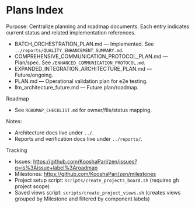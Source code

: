 # Plans Index

Purpose: Centralize planning and roadmap documents. Each entry indicates current status and related implementation references.

- BATCH_ORCHESTRATION_PLAN.md — Implemented. See `../reports/QUALITY_ENHANCEMENT_SUMMARY.md`.
- COMPREHENSIVE_COMMUNICATION_PROTOCOL_PLAN.md — Plan/spec. See `/ENHANCED_COMMUNICATION_PROTOCOL.md`.
- EXPANDED_INTEGRATION_ARCHITECTURE_PLAN.md — Future/ongoing.
- PLAN.md — Operational validation plan for e2e testing.
- llm_architecture_future.md — Future plan/roadmap.

Roadmap
- See `ROADMAP_CHECKLIST.md` for owner/file/status mapping.

Notes:
- Architecture docs live under `../`.
- Reports and verification docs live under `../reports/`.

Tracking
- Issues: https://github.com/KooshaPari/zen/issues?q=is%3Aissue+label%3Aroadmap
- Milestones: https://github.com/KooshaPari/zen/milestones
 - Project setup script: `scripts/create_projects_board.sh` (requires gh project scope)
 - Saved views script: `scripts/create_project_views.sh` (creates views grouped by Milestone and filtered by component labels)
